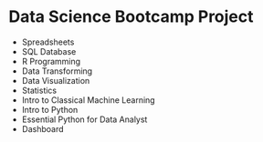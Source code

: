 # Data Science Bootcamp Project

- Spreadsheets
- SQL Database
- R Programming
- Data Transforming
- Data Visualization
- Statistics
- Intro to Classical Machine Learning
- Intro to Python
- Essential Python for Data Analyst
- Dashboard
